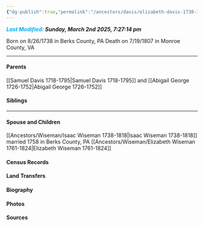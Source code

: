 ```yaml
---
{"dg-publish":true,"permalink":"/ancestors/davis/elizabeth-davis-1738-1807/","tags":["Elizabeth-Davis"]}
---
```


***<font color="#00b0f0">Last Modified:</font> Sunday, March 2nd 2025, 7:27:14 pm***

Born on  8/26/1738 in Berks County, PA
Death on 7/19/1807 in Monroe County, VA
   
---
#### Parents

[[Samuel Davis 1718-1795\|Samuel Davis 1718-1795]] and [[Abigail George 1726-1752\|Abigail George 1726-1752]]
#### Siblings
<!-- Link to sibling -->

---
#### Spouse and Children
[[Ancestors/Wiseman/Isaac Wiseman 1738-1818\|Isaac Wiseman 1738-1818]] married 1758 in Berks County, PA
[[Ancestors/Wiseman/Elizabeth Wiseman 1761-1824\|Elizabeth Wiseman 1761-1824]]

#### Census Records

#### Land Transfers

#### Biography

#### Photos

#### Sources

